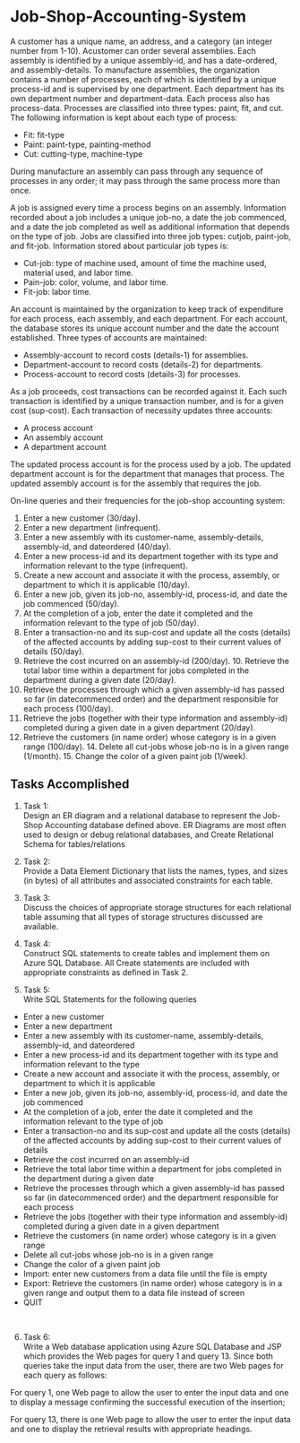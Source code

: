 # Job-Shop-Accounting-System

A customer has a unique name, an address, and a category (an integer number from 1-10). Acustomer can order several assemblies. Each assembly is identified by a unique assembly-id, and has a date-ordered, and assembly-details. To manufacture assemblies, the organization contains a number of processes, each of which is identified by a unique process-id and is supervised by one department. Each department has its own department number and department-data. Each process also has process-data. Processes are classified into three types: paint, fit, and cut. The following information is kept about each type of process:<br>

- Fit: fit-type<br>
- Paint: paint-type, painting-method<br>
- Cut: cutting-type, machine-type<br>

During manufacture an assembly can pass through any sequence of processes in any order; it may pass through the same process more than once.

A job is assigned every time a process begins on an assembly. Information recorded about a job includes a unique job-no, a date the job commenced, and a date the job completed as well as additional information that depends on the type of job. Jobs are classified into three job types: cutjob, paint-job, and fit-job. Information stored about particular job types is:<br>

- Cut-job: type of machine used, amount of time the machine used, material used, and labor time.<br>
- Pain-job: color, volume, and labor time.<br>
- Fit-job: labor time.<br>

An account is maintained by the organization to keep track of expenditure for each process, each assembly, and each department. For each account, the database stores its unique account number and the date the account established. Three types of accounts are maintained:

- Assembly-account to record costs (details-1) for assemblies.<br>
- Department-account to record costs (details-2) for departments.<br>
- Process-account to record costs (details-3) for processes.<br>

As a job proceeds, cost transactions can be recorded against it. Each such transaction is identified by a unique transaction number, and is for a given cost (sup-cost). Each transaction of necessity updates three accounts:

- A process account<br>
- An assembly account<br>
- A department account<br>

The updated process account is for the process used by a job. The updated department account is for the department that manages that process. The updated assembly account is for the assembly that requires the job.

On-line queries and their frequencies for the job-shop accounting system:  

  1. Enter a new customer (30/day).  <br>
  2. Enter a new department (infrequent).<br>
  3. Enter a new assembly with its customer-name, assembly-details, assembly-id, and dateordered (40/day).<br>
  4. Enter a new process-id and its department together with its type and information relevant to the type (infrequent).<br>
  5. Create a new account and associate it with the process, assembly, or department to which it is applicable (10/day).<br>
  6. Enter a new job, given its job-no, assembly-id, process-id, and date the job commenced (50/day).<br>
  7. At the completion of a job, enter the date it completed and the information relevant to the type of job (50/day).<br>
  8. Enter a transaction-no and its sup-cost and update all the costs (details) of the affected accounts by adding sup-cost to their current values of details (50/day).<br>
  9. Retrieve the cost incurred on an assembly-id (200/day). 10. Retrieve the total labor time within a department for jobs completed in the department during a given date (20/day).<br>
  10. Retrieve the processes through which a given assembly-id has passed so far (in datecommenced order) and the department responsible for each process (100/day).<br>
  11. Retrieve the jobs (together with their type information and assembly-id) completed during a given date in a given department (20/day).<br>
  12. Retrieve the customers (in name order) whose category is in a given range (100/day). 14. Delete all cut-jobs whose job-no is in a given range (1/month). 15. Change the color of a   given paint job (1/week).<br>

## Tasks Accomplished
1. Task 1: <br>
Design an ER diagram and a relational database to represent the Job-Shop Accounting database defined above. ER Diagrams are most often used to design or debug relational databases, and Create Relational Schema for tables/relations <br>

2. Task 2: <br>
Provide a Data Element Dictionary that lists the names, types, and sizes (in bytes) of all attributes and associated constraints for each table.<br>

3. Task 3: <br>
Discuss the choices of appropriate storage structures for each relational table assuming that all types of storage structures discussed are available. <br>

4. Task 4: <br>
Construct SQL statements to create tables and implement them on Azure SQL Database. All Create statements are included with appropriate constraints as defined in Task 2. <br>

5. Task 5: <br>
Write SQL Statements for the following queries
-  Enter a new customer
- Enter a new department 
- Enter a new assembly with its customer-name, assembly-details, assembly-id, and dateordered
- Enter a new process-id and its department together with its type and information relevant to the type
- Create a new account and associate it with the process, assembly, or department to which it is applicable 
- Enter a new job, given its job-no, assembly-id, process-id, and date the job commenced
- At the completion of a job, enter the date it completed and the information relevant to the type of job 
- Enter a transaction-no and its sup-cost and update all the costs (details) of the affected accounts by adding sup-cost to their current values of details
- Retrieve the cost incurred on an assembly-id
- Retrieve the total labor time within a department for jobs completed in the department during a given date 
- Retrieve the processes through which a given assembly-id has passed so far (in datecommenced order) and the department responsible for each process 
- Retrieve the jobs (together with their type information and assembly-id) completed during a given date in a given department  
- Retrieve the customers (in name order) whose category is in a given range 
- Delete all cut-jobs whose job-no is in a given range  
- Change the color of a given paint job 
- Import: enter new customers from a data file until the file is empty
- Export: Retrieve the customers (in name order) whose category is in a given range and output them to a data file instead of screen 
- QUIT
<br>

6. Task 6:<br>
Write a Web database application using Azure SQL Database and JSP which provides the Web pages for query 1 and query 13. Since both queries take the input data from the user, there are two Web pages for each query as follows:<br>

For query 1, one Web page to allow the user to enter the input data and one to display a message confirming the successful execution of the insertion;<br>

For query 13, there is one Web page to allow the user to enter the input data and one to display the retrieval results with appropriate headings. 
